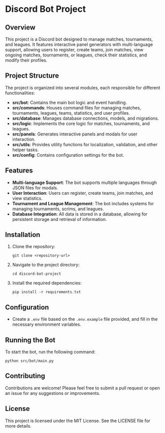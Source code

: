 # Discord Bot Project

## Overview
This project is a Discord bot designed to manage matches, tournaments, and leagues. It features interactive panel generators with multi-language support, allowing users to register, create teams, join matches, view ongoing matches, tournaments, or leagues, check their statistics, and modify their profiles.

## Project Structure
The project is organized into several modules, each responsible for different functionalities:

- **src/bot**: Contains the main bot logic and event handling.
- **src/commands**: Houses command files for managing matches, tournaments, leagues, teams, statistics, and user profiles.
- **src/database**: Manages database connections, models, and migrations.
- **src/logic**: Implements the core logic for matches, tournaments, and leagues.
- **src/panels**: Generates interactive panels and modals for user interaction.
- **src/utils**: Provides utility functions for localization, validation, and other helper tasks.
- **src/config**: Contains configuration settings for the bot.

## Features
- **Multi-language Support**: The bot supports multiple languages through JSON files for modals.
- **User Interaction**: Users can register, create teams, join matches, and view statistics.
- **Tournament and League Management**: The bot includes systems for managing tournaments, scrims, and leagues.
- **Database Integration**: All data is stored in a database, allowing for persistent storage and retrieval of information.

## Installation
1. Clone the repository:
   ```
   git clone <repository-url>
   ```
2. Navigate to the project directory:
   ```
   cd discord-bot-project
   ```
3. Install the required dependencies:
   ```
   pip install -r requirements.txt
   ```

## Configuration
- Create a `.env` file based on the `.env.example` file provided, and fill in the necessary environment variables.

## Running the Bot
To start the bot, run the following command:
```
python src/bot/main.py
```

## Contributing
Contributions are welcome! Please feel free to submit a pull request or open an issue for any suggestions or improvements.

## License
This project is licensed under the MIT License. See the LICENSE file for more details.